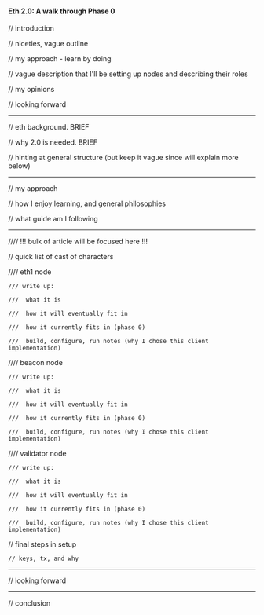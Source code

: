 #### Eth 2.0: A walk through Phase 0

// introduction
 
// niceties, vague outline
 
// my approach - learn by doing
 
// vague description that I'll be setting up nodes and describing their roles
 
// my opinions
 
// looking forward

---

// eth background. BRIEF
 
// why 2.0 is needed. BRIEF

 // hinting at general structure (but keep it vague since will explain more below)

---

// my approach

// how I enjoy learning, and general philosophies

// what guide am I following

---

//// !!! bulk of article will be focused here !!!

// quick list of cast of characters

//// eth1 node

	/// write up:

	///  what it is

	///  how it will eventually fit in

	///  how it currently fits in (phase 0)

	///  build, configure, run notes (why I chose this client implementation)

//// beacon node

	/// write up:

	///  what it is

	///  how it will eventually fit in

	///  how it currently fits in (phase 0)

	///  build, configure, run notes (why I chose this client implementation)

//// validator node

	/// write up:

	///  what it is

	///  how it will eventually fit in

	///  how it currently fits in (phase 0)

	///  build, configure, run notes (why I chose this client implementation)

// final steps in setup
 
	// keys, tx, and why

---

// looking forward

---

// conclusion

